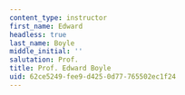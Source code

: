 ```yaml
---
content_type: instructor
first_name: Edward
headless: true
last_name: Boyle
middle_initial: ''
salutation: Prof.
title: Prof. Edward Boyle
uid: 62ce5249-fee9-d425-0d77-765502ec1f24
---
```

